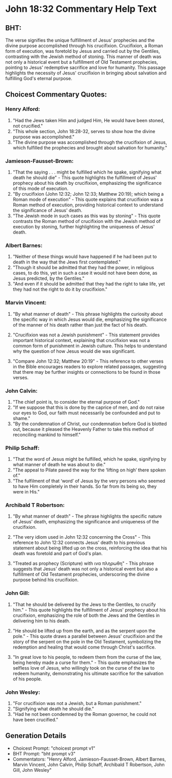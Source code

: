 # John 18:32 Commentary Help Text

## BHT:
The verse signifies the unique fulfillment of Jesus' prophecies and the divine purpose accomplished through his crucifixion. Crucifixion, a Roman form of execution, was foretold by Jesus and carried out by the Gentiles, contrasting with the Jewish method of stoning. This manner of death was not only a historical event but a fulfillment of Old Testament prophecies, pointing to Jesus' redemptive sacrifice and love for humanity. This passage highlights the necessity of Jesus' crucifixion in bringing about salvation and fulfilling God's eternal purpose.

## Choicest Commentary Quotes:
### Henry Alford:
1. "Had the Jews taken Him and judged Him, He would have been stoned, not crucified." 
2. "This whole section, John 18:28-32, serves to show how the divine purpose was accomplished."
3. "The divine purpose was accomplished through the crucifixion of Jesus, which fulfilled the prophecies and brought about salvation for humanity."

### Jamieson-Fausset-Brown:
1. "That the saying . . . might be fulfilled which he spake, signifying what death he should die" - This quote highlights the fulfillment of Jesus' prophecy about his death by crucifixion, emphasizing the significance of this mode of execution.
2. "By crucifixion (John 12:32; John 12:33; Matthew 20:19); which being a Roman mode of execution" - This quote explains that crucifixion was a Roman method of execution, providing historical context to understand the significance of Jesus' death.
3. "The Jewish mode in such cases as this was by stoning" - This quote contrasts the Roman method of crucifixion with the Jewish method of execution by stoning, further highlighting the uniqueness of Jesus' death.

### Albert Barnes:
1. "Neither of these things would have happened if he had been put to death in the way that the Jews first contemplated." 
2. "Though it should be admitted that they had the power, in religious cases, to do this, yet in such a case it would not have been done, as Jesus predicted, by the Gentiles."
3. "And even if it should be admitted that they had the right to take life, yet they had not the right to do it by crucifixion."

### Marvin Vincent:
1. "By what manner of death" - This phrase highlights the curiosity about the specific way in which Jesus would die, emphasizing the significance of the manner of his death rather than just the fact of his death.

2. "Crucifixion was not a Jewish punishment" - This statement provides important historical context, explaining that crucifixion was not a common form of punishment in Jewish culture. This helps to understand why the question of how Jesus would die was significant.

3. "Compare John 12:32; Matthew 20:19" - This reference to other verses in the Bible encourages readers to explore related passages, suggesting that there may be further insights or connections to be found in those verses.

### John Calvin:
1. "The chief point is, to consider the eternal purpose of God."
2. "If we suppose that this is done by the caprice of men, and do not raise our eyes to God, our faith must necessarily be confounded and put to shame."
3. "By the condemnation of Christ, our condemnation before God is blotted out, because it pleased the Heavenly Father to take this method of reconciling mankind to himself."

### Philip Schaff:
1. "That the word of Jesus might be fulfilled, which he spake, signifying by what manner of death he was about to die."
2. "The appeal to Pilate paved the way for the ‘lifting on high’ there spoken of."
3. "The fulfilment of that ‘word’ of Jesus by the very persons who seemed to have Him completely in their hands. So far from its being so, they were in His."

### Archibald T Robertson:
1. "By what manner of death" - The phrase highlights the specific nature of Jesus' death, emphasizing the significance and uniqueness of the crucifixion.

2. "The very idiom used in John 12:32 concerning the Cross" - This reference to John 12:32 connects Jesus' death to his previous statement about being lifted up on the cross, reinforcing the idea that his death was foretold and part of God's plan.

3. "Treated as prophecy (Scripture) with ινα πληρωθη" - This phrase suggests that Jesus' death was not only a historical event but also a fulfillment of Old Testament prophecies, underscoring the divine purpose behind his crucifixion.

### John Gill:
1. "That he should be delivered by the Jews to the Gentiles, to crucify him." - This quote highlights the fulfillment of Jesus' prophecy about his crucifixion, emphasizing the role of both the Jews and the Gentiles in delivering him to his death.

2. "He should be lifted up from the earth, and as the serpent upon the pole." - This quote draws a parallel between Jesus' crucifixion and the story of the serpent on the pole in the Old Testament, symbolizing the redemption and healing that would come through Christ's sacrifice.

3. "In great love to his people, to redeem them from the curse of the law, being hereby made a curse for them." - This quote emphasizes the selfless love of Jesus, who willingly took on the curse of the law to redeem humanity, demonstrating his ultimate sacrifice for the salvation of his people.

### John Wesley:
1. "For crucifixion was not a Jewish, but a Roman punishment." 
2. "Signifying what death he should die." 
3. "Had he not been condemned by the Roman governor, he could not have been crucified."


## Generation Details
- Choicest Prompt: "choicest prompt v1"
- BHT Prompt: "bht prompt v3"
- Commentators: "Henry Alford, Jamieson-Fausset-Brown, Albert Barnes, Marvin Vincent, John Calvin, Philip Schaff, Archibald T Robertson, John Gill, John Wesley"
